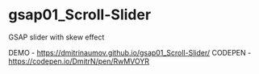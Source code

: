 # gsap01_Scroll-Slider
GSAP slider with skew effect

DEMO - https://dmitrinaumov.github.io/gsap01_Scroll-Slider/
CODEPEN - https://codepen.io/DmitrN/pen/RwMVOYR
